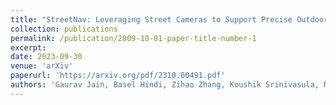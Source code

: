 ```yaml
---
title: "StreetNav: Leveraging Street Cameras to Support Precise Outdoor Navigation for Blind Pedestrians"
collection: publications
permalink: /publication/2009-10-01-paper-title-number-1
excerpt:
date: 2023-09-30
venue: 'arXiv'
paperurl: 'https://arxiv.org/pdf/2310.00491.pdf'
authors: 'Gaurav Jain, Basel Hindi, Zihao Zhang, Koushik Srinivasula, Mingyu Xie, Mahshid Ghasemi, Daniel Weiner, Sophie Ana Paris, Xinyi Xu,Michael Malcolm, Mehmet Turkcan, Javad Ghaderi, Zoran Kostic, Gil Zussman, Brian A. Smith'
---
```

